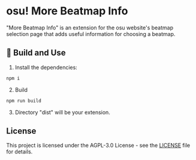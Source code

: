 <h1>osu! More Beatmap Info</h1>

"More Beatmap Info" is an extension for the osu website's beatmap selection page that adds useful information for choosing a beatmap. 

## 🚀 Build and Use

1. Install the dependencies:

```bash
npm i
```

2. Build

```bash
npm run build
```

3. Directory "dist" will be your extension.

## License

This project is licensed under the AGPL-3.0 License - see the [LICENSE](./LICENSE) file for details.
